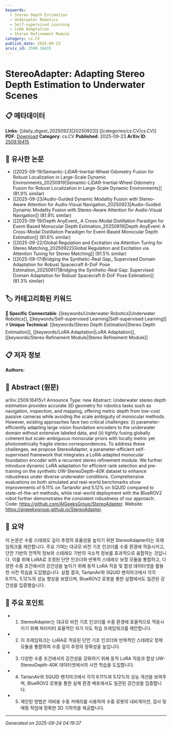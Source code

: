 ```yaml
---
keywords:
  - Stereo Depth Estimation
  - Underwater Robotics
  - Self-supervised Learning
  - LoRA Adaptation
  - Stereo Refinement Module
category: cs.CV
publish_date: 2025-09-23
arxiv_id: 2509.16415
---
```


<!-- KEYWORD_LINKING_METADATA:
{
  "processed_timestamp": "2025-09-24T04:19:37.295215",
  "vocabulary_version": "1.0",
  "selected_keywords": [
    "Stereo Depth Estimation",
    "Underwater Robotics",
    "Self-supervised Learning",
    "LoRA Adaptation",
    "Stereo Refinement Module"
  ],
  "rejected_keywords": [],
  "similarity_scores": {
    "Stereo Depth Estimation": 0.78,
    "Underwater Robotics": 0.81,
    "Self-supervised Learning": 0.8,
    "LoRA Adaptation": 0.77,
    "Stereo Refinement Module": 0.75
  },
  "extraction_method": "AI_prompt_based",
  "budget_applied": true,
  "candidates_json": {
    "candidates": [
      {
        "surface": "Stereo Depth Estimation",
        "canonical": "Stereo Depth Estimation",
        "aliases": [
          "Stereo Vision",
          "3D Stereo"
        ],
        "category": "unique_technical",
        "rationale": "This term is central to the paper's focus on improving depth estimation in underwater environments, offering a unique technical aspect.",
        "novelty_score": 0.72,
        "connectivity_score": 0.65,
        "specificity_score": 0.85,
        "link_intent_score": 0.78
      },
      {
        "surface": "Underwater Robotics",
        "canonical": "Underwater Robotics",
        "aliases": [
          "Marine Robotics",
          "Subsea Robotics"
        ],
        "category": "specific_connectable",
        "rationale": "Underwater robotics is a specific application area that benefits from the proposed depth estimation improvements, linking to broader robotics research.",
        "novelty_score": 0.68,
        "connectivity_score": 0.79,
        "specificity_score": 0.82,
        "link_intent_score": 0.81
      },
      {
        "surface": "Self-supervised Framework",
        "canonical": "Self-supervised Learning",
        "aliases": [
          "Self-supervised Model",
          "Self-supervised Approach"
        ],
        "category": "specific_connectable",
        "rationale": "Self-supervised learning is a key technique used in the paper, providing a strong link to existing research in machine learning.",
        "novelty_score": 0.55,
        "connectivity_score": 0.85,
        "specificity_score": 0.78,
        "link_intent_score": 0.8
      },
      {
        "surface": "LoRA Adaptation",
        "canonical": "LoRA Adaptation",
        "aliases": [
          "Low-Rank Adaptation",
          "LoRA"
        ],
        "category": "unique_technical",
        "rationale": "LoRA adaptation is a novel method introduced in the paper, enhancing the adaptability of models to underwater conditions.",
        "novelty_score": 0.75,
        "connectivity_score": 0.67,
        "specificity_score": 0.88,
        "link_intent_score": 0.77
      },
      {
        "surface": "Stereo Refinement Module",
        "canonical": "Stereo Refinement Module",
        "aliases": [
          "Stereo Refinement",
          "Refinement Module"
        ],
        "category": "unique_technical",
        "rationale": "This module is a specific component of the proposed framework, crucial for improving stereo depth estimation accuracy.",
        "novelty_score": 0.7,
        "connectivity_score": 0.63,
        "specificity_score": 0.86,
        "link_intent_score": 0.75
      }
    ],
    "ban_list_suggestions": [
      "method",
      "performance",
      "experiment"
    ]
  },
  "decisions": [
    {
      "candidate_surface": "Stereo Depth Estimation",
      "resolved_canonical": "Stereo Depth Estimation",
      "decision": "linked",
      "scores": {
        "novelty": 0.72,
        "connectivity": 0.65,
        "specificity": 0.85,
        "link_intent": 0.78
      }
    },
    {
      "candidate_surface": "Underwater Robotics",
      "resolved_canonical": "Underwater Robotics",
      "decision": "linked",
      "scores": {
        "novelty": 0.68,
        "connectivity": 0.79,
        "specificity": 0.82,
        "link_intent": 0.81
      }
    },
    {
      "candidate_surface": "Self-supervised Framework",
      "resolved_canonical": "Self-supervised Learning",
      "decision": "linked",
      "scores": {
        "novelty": 0.55,
        "connectivity": 0.85,
        "specificity": 0.78,
        "link_intent": 0.8
      }
    },
    {
      "candidate_surface": "LoRA Adaptation",
      "resolved_canonical": "LoRA Adaptation",
      "decision": "linked",
      "scores": {
        "novelty": 0.75,
        "connectivity": 0.67,
        "specificity": 0.88,
        "link_intent": 0.77
      }
    },
    {
      "candidate_surface": "Stereo Refinement Module",
      "resolved_canonical": "Stereo Refinement Module",
      "decision": "linked",
      "scores": {
        "novelty": 0.7,
        "connectivity": 0.63,
        "specificity": 0.86,
        "link_intent": 0.75
      }
    }
  ]
}
-->

# StereoAdapter: Adapting Stereo Depth Estimation to Underwater Scenes

## 📋 메타데이터

**Links**: [[daily_digest_20250923|20250923]] [[categories/cs.CV|cs.CV]]
**PDF**: [Download](https://arxiv.org/pdf/2509.16415.pdf)
**Category**: cs.CV
**Published**: 2025-09-23
**ArXiv ID**: [2509.16415](https://arxiv.org/abs/2509.16415)

## 🔗 유사한 논문
- [[2025-09-19/Semantic-LiDAR-Inertial-Wheel Odometry Fusion for Robust Localization in Large-Scale Dynamic Environments_20250919|Semantic-LiDAR-Inertial-Wheel Odometry Fusion for Robust Localization in Large-Scale Dynamic Environments]] (81.9% similar)
- [[2025-09-23/Audio-Guided Dynamic Modality Fusion with Stereo-Aware Attention for Audio-Visual Navigation_20250923|Audio-Guided Dynamic Modality Fusion with Stereo-Aware Attention for Audio-Visual Navigation]] (81.9% similar)
- [[2025-09-19/Depth AnyEvent_ A Cross-Modal Distillation Paradigm for Event-Based Monocular Depth Estimation_20250919|Depth AnyEvent: A Cross-Modal Distillation Paradigm for Event-Based Monocular Depth Estimation]] (81.6% similar)
- [[2025-09-22/Global Regulation and Excitation via Attention Tuning for Stereo Matching_20250922|Global Regulation and Excitation via Attention Tuning for Stereo Matching]] (81.5% similar)
- [[2025-09-17/Bridging the Synthetic-Real Gap_ Supervised Domain Adaptation for Robust Spacecraft 6-DoF Pose Estimation_20250917|Bridging the Synthetic-Real Gap: Supervised Domain Adaptation for Robust Spacecraft 6-DoF Pose Estimation]] (81.3% similar)

## 🏷️ 카테고리화된 키워드
**🔗 Specific Connectable**: [[keywords/Underwater Robotics|Underwater Robotics]], [[keywords/Self-supervised Learning|Self-supervised Learning]]
**⚡ Unique Technical**: [[keywords/Stereo Depth Estimation|Stereo Depth Estimation]], [[keywords/LoRA Adaptation|LoRA Adaptation]], [[keywords/Stereo Refinement Module|Stereo Refinement Module]]

## 📋 저자 정보

**Authors:** 

## 📄 Abstract (원문)

arXiv:2509.16415v1 Announce Type: new 
Abstract: Underwater stereo depth estimation provides accurate 3D geometry for robotics tasks such as navigation, inspection, and mapping, offering metric depth from low-cost passive cameras while avoiding the scale ambiguity of monocular methods. However, existing approaches face two critical challenges: (i) parameter-efficiently adapting large vision foundation encoders to the underwater domain without extensive labeled data, and (ii) tightly fusing globally coherent but scale-ambiguous monocular priors with locally metric yet photometrically fragile stereo correspondences. To address these challenges, we propose StereoAdapter, a parameter-efficient self-supervised framework that integrates a LoRA-adapted monocular foundation encoder with a recurrent stereo refinement module. We further introduce dynamic LoRA adaptation for efficient rank selection and pre-training on the synthetic UW-StereoDepth-40K dataset to enhance robustness under diverse underwater conditions. Comprehensive evaluations on both simulated and real-world benchmarks show improvements of 6.11% on TartanAir and 5.12% on SQUID compared to state-of-the-art methods, while real-world deployment with the BlueROV2 robot further demonstrates the consistent robustness of our approach. Code: https://github.com/AIGeeksGroup/StereoAdapter. Website: https://aigeeksgroup.github.io/StereoAdapter.

## 📝 요약

이 논문은 수중 스테레오 깊이 추정의 효율성을 높이기 위한 StereoAdapter라는 프레임워크를 제안합니다. 주요 기여는 대규모 비전 기초 인코더를 수중 환경에 적응시키고, 단안 기반의 전역적 정보와 스테레오 기반의 국소적 정보를 효과적으로 융합하는 것입니다. 이를 위해 LoRA로 조정된 단안 인코더와 반복적 스테레오 보정 모듈을 통합하고, 다양한 수중 조건에서의 강건성을 높이기 위해 동적 LoRA 적응 및 합성 데이터셋을 활용한 사전 학습을 도입했습니다. 실험 결과, TartanAir와 SQUID 벤치마크에서 각각 6.11%, 5.12%의 성능 향상을 보였으며, BlueROV2 로봇을 통한 실험에서도 일관된 강건성을 입증했습니다.

## 🎯 주요 포인트

- 1. StereoAdapter는 대규모 비전 기초 인코더를 수중 환경에 효율적으로 적응시키기 위해 파라미터 효율적인 자기 지도 학습 프레임워크를 제안합니다.
- 2. 이 프레임워크는 LoRA로 적응된 단안 기초 인코더와 반복적인 스테레오 정제 모듈을 통합하여 수중 깊이 추정의 정확성을 높입니다.
- 3. 다양한 수중 조건에서의 강건성을 강화하기 위해 동적 LoRA 적응과 합성 UW-StereoDepth-40K 데이터셋에서의 사전 학습을 도입합니다.
- 4. TartanAir와 SQUID 벤치마크에서 각각 6.11%와 5.12%의 성능 개선을 보여주며, BlueROV2 로봇을 통한 실제 환경 배포에서도 일관된 강건성을 입증합니다.
- 5. 제안된 방법은 저비용 수동 카메라를 사용하여 수중 로봇의 내비게이션, 검사 및 매핑 작업에 정확한 3D 기하학을 제공합니다.


---

*Generated on 2025-09-24 04:19:37*